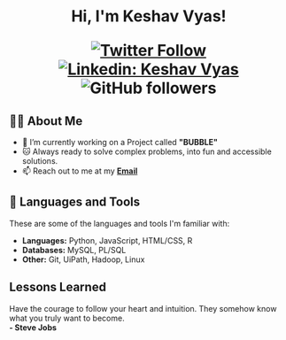 <h1 align="center">Hi, I'm Keshav Vyas!

[![Twitter Follow](https://img.shields.io/badge/follow-%40yohokeshav-1DA1F2?logo=twitter&style=social)](https://twitter.com/yohokeshav)
[![Linkedin: Keshav Vyas](https://img.shields.io/badge/-Keshav-blue?style=flat-square&logo=Linkedin&logoColor=white&link=https://www.linkedin.com/in/keshavyas/)](https://www.linkedin.com/in/keshavyas/)
![GitHub followers](https://img.shields.io/github/followers/Keshav-Vyas?label=Follow&style=social)


## 👨‍💻 About Me

- 🚀 I’m currently working on a Project called **"BUBBLE"**
- 🐱 Always ready to solve complex problems, into fun and accessible solutions.
- 📫 Reach out to me at my **<a href="mailto:yohokeshav@gmail.com">Email</a>**


## 🚀 Languages and Tools

These are some of the languages and tools I'm familiar with:
* **Languages:** Python, JavaScript, HTML/CSS, R
* **Databases:** MySQL, PL/SQL
* **Other:** Git, UiPath, Hadoop, Linux


## Lessons Learned

Have the courage to follow your heart and intuition. They somehow know what you truly want to become.<br>
    **- Steve Jobs**
